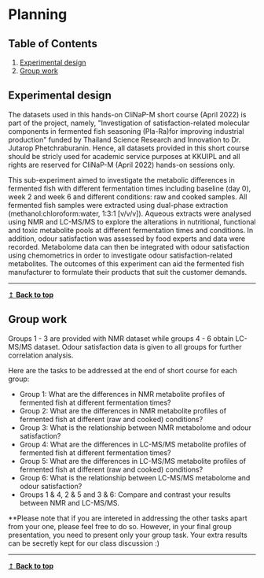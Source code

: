 # Planning 

## Table of Contents
1. [Experimental design](#expdesign)
2. [Group work](#groupwork)

## Experimental design <a name="expdesign"></a>
The datasets used in this hands-on CliNaP-M short course (April 2022) is part of the project, namely, "Investigation of satisfaction-related molecular components in fermented fish seasoning (Pla-Ra)for improving industrial production" funded by Thailand Science Research and Innovation to Dr. Jutarop Phetchraburanin. Hence, all datasets provided in this short course should be stricly used for academic service purposes at KKUIPL and all rights are reserved for CliNaP-M (April 2022) hands-on sessions only.

This sub-experiment aimed to investigate the metabolic differences in fermented fish with different fermentation times including baseline (day 0), week 2 and week 6 and different conditions: raw and cooked samples. All fermented fish samples were extracted using dual-phase extraction (methanol:chloroform:water, 1:3:1 [v/v/v]). Aqueous extracts were analysed using NMR and LC-MS/MS to explore the alterations in nutritional, functional and toxic metabolite pools at different fermentation times and conditions. In addition, odour satisfaction was assessed by food experts and data were recorded. Metabolome data can then be integrated with odour satisfaction using chemometrics in order to investigate odour satisfaction-related metabolites. The outcomes of this experiment can aid the fermented fish manufacturer to formulate their products that suit the customer demands.

---
[↥ **Back to top**](#top)

## Group work <a name="groupwork"></a>
Groups 1 - 3 are provided with NMR dataset while groups 4 - 6 obtain LC-MS/MS dataset. Odour satisfaction data is given to all groups for further correlation analysis.

Here are the tasks to be addressed at the end of short course for each group:
- Group 1: What are the differences in NMR metabolite profiles of fermented fish at different fermentation times?
- Group 2: What are the differences in NMR metabolite profiles of fermented fish at different (raw and cooked) conditions?
- Group 3: What is the relationship between NMR metabolome and odour satisfaction?
- Group 4: What are the differences in LC-MS/MS metabolite profiles of fermented fish at different fermentation times?
- Group 5: What are the differences in LC-MS/MS metabolite profiles of fermented fish at different (raw and cooked) conditions?
- Group 6: What is the relationship between LC-MS/MS metabolome and odour satisfaction?
- Groups 1 & 4, 2 & 5 and 3 & 6: Compare and contrast your results between NMR and LC-MS/MS.

**Please note that if you are intereted in addressing the other tasks apart from your one, please feel free to do so. However, in your final group presentation, you need to present only your group task. Your extra results can be secretly kept for our class discussion :)

---
[↥ **Back to top**](#top)
